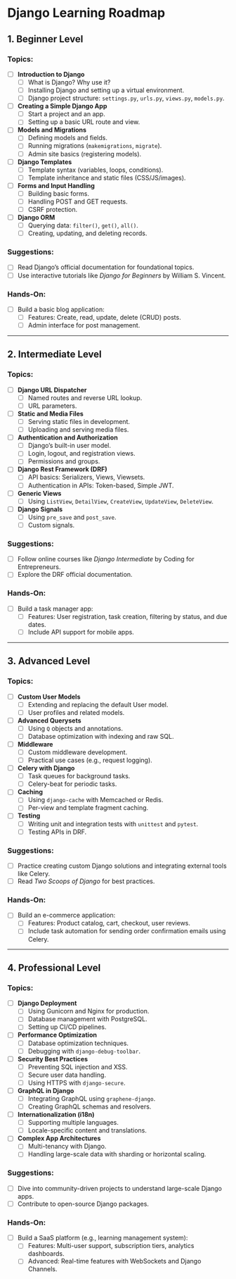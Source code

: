# Django Learning Roadmap

## 1. Beginner Level

### Topics:
- [ ] **Introduction to Django**
  - [ ] What is Django? Why use it?
  - [ ] Installing Django and setting up a virtual environment.
  - [ ] Django project structure: `settings.py`, `urls.py`, `views.py`, `models.py`.

- [ ] **Creating a Simple Django App**
  - [ ] Start a project and an app.
  - [ ] Setting up a basic URL route and view.

- [ ] **Models and Migrations**
  - [ ] Defining models and fields.
  - [ ] Running migrations (`makemigrations`, `migrate`).
  - [ ] Admin site basics (registering models).

- [ ] **Django Templates**
  - [ ] Template syntax (variables, loops, conditions).
  - [ ] Template inheritance and static files (CSS/JS/images).

- [ ] **Forms and Input Handling**
  - [ ] Building basic forms.
  - [ ] Handling POST and GET requests.
  - [ ] CSRF protection.

- [ ] **Django ORM**
  - [ ] Querying data: `filter()`, `get()`, `all()`.
  - [ ] Creating, updating, and deleting records.

### Suggestions:
- [ ] Read Django’s official documentation for foundational topics.
- [ ] Use interactive tutorials like *Django for Beginners* by William S. Vincent.

### Hands-On:
- [ ] Build a basic blog application:
  - [ ] Features: Create, read, update, delete (CRUD) posts.
  - [ ] Admin interface for post management.

---

## 2. Intermediate Level

### Topics:
- [ ] **Django URL Dispatcher**
  - [ ] Named routes and reverse URL lookup.
  - [ ] URL parameters.

- [ ] **Static and Media Files**
  - [ ] Serving static files in development.
  - [ ] Uploading and serving media files.

- [ ] **Authentication and Authorization**
  - [ ] Django’s built-in user model.
  - [ ] Login, logout, and registration views.
  - [ ] Permissions and groups.

- [ ] **Django Rest Framework (DRF)**
  - [ ] API basics: Serializers, Views, Viewsets.
  - [ ] Authentication in APIs: Token-based, Simple JWT.

- [ ] **Generic Views**
  - [ ] Using `ListView`, `DetailView`, `CreateView`, `UpdateView`, `DeleteView`.

- [ ] **Django Signals**
  - [ ] Using `pre_save` and `post_save`.
  - [ ] Custom signals.

### Suggestions:
- [ ] Follow online courses like *Django Intermediate* by Coding for Entrepreneurs.
- [ ] Explore the DRF official documentation.

### Hands-On:
- [ ] Build a task manager app:
  - [ ] Features: User registration, task creation, filtering by status, and due dates.
  - [ ] Include API support for mobile apps.

---

## 3. Advanced Level

### Topics:
- [ ] **Custom User Models**
  - [ ] Extending and replacing the default User model.
  - [ ] User profiles and related models.

- [ ] **Advanced Querysets**
  - [ ] Using `Q` objects and annotations.
  - [ ] Database optimization with indexing and raw SQL.

- [ ] **Middleware**
  - [ ] Custom middleware development.
  - [ ] Practical use cases (e.g., request logging).

- [ ] **Celery with Django**
  - [ ] Task queues for background tasks.
  - [ ] Celery-beat for periodic tasks.

- [ ] **Caching**
  - [ ] Using `django-cache` with Memcached or Redis.
  - [ ] Per-view and template fragment caching.

- [ ] **Testing**
  - [ ] Writing unit and integration tests with `unittest` and `pytest`.
  - [ ] Testing APIs in DRF.

### Suggestions:
- [ ] Practice creating custom Django solutions and integrating external tools like Celery.
- [ ] Read *Two Scoops of Django* for best practices.

### Hands-On:
- [ ] Build an e-commerce application:
  - [ ] Features: Product catalog, cart, checkout, user reviews.
  - [ ] Include task automation for sending order confirmation emails using Celery.

---

## 4. Professional Level

### Topics:
- [ ] **Django Deployment**
  - [ ] Using Gunicorn and Nginx for production.
  - [ ] Database management with PostgreSQL.
  - [ ] Setting up CI/CD pipelines.

- [ ] **Performance Optimization**
  - [ ] Database optimization techniques.
  - [ ] Debugging with `django-debug-toolbar`.

- [ ] **Security Best Practices**
  - [ ] Preventing SQL injection and XSS.
  - [ ] Secure user data handling.
  - [ ] Using HTTPS with `django-secure`.

- [ ] **GraphQL in Django**
  - [ ] Integrating GraphQL using `graphene-django`.
  - [ ] Creating GraphQL schemas and resolvers.

- [ ] **Internationalization (i18n)**
  - [ ] Supporting multiple languages.
  - [ ] Locale-specific content and translations.

- [ ] **Complex App Architectures**
  - [ ] Multi-tenancy with Django.
  - [ ] Handling large-scale data with sharding or horizontal scaling.

### Suggestions:
- [ ] Dive into community-driven projects to understand large-scale Django apps.
- [ ] Contribute to open-source Django packages.

### Hands-On:
- [ ] Build a SaaS platform (e.g., learning management system):
  - [ ] Features: Multi-user support, subscription tiers, analytics dashboards.
  - [ ] Advanced: Real-time features with WebSockets and Django Channels.
